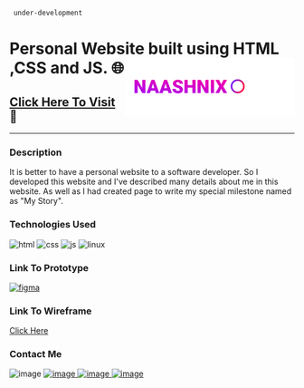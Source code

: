 <code> under-development </code>
# Personal Website built using HTML ,CSS and JS. :globe_with_meridians: <img src="https://github.com/NaashNix/NaashNix/blob/master/assets/logo.gif" align="right" width="300px">
## <a href="https://naashnix.github.io/MyProfile/" target="_blank">Click Here To Visit</a> :footprints:
<hr>

### Description
It is better to have a personal website to a software developer. So I developed this website and I've described many details about me in this website. As well as I had created page to write my special milestone named as "My Story".

### Technologies Used
![html](https://img.shields.io/badge/HTML5-E34F26?style=for-the-badge&logo=html5&logoColor=white) ![css](https://img.shields.io/badge/CSS3-1572B6?style=for-the-badge&logo=css3&logoColor=white) ![js](https://img.shields.io/badge/JavaScript-323330?style=for-the-badge&logo=javascript&logoColor=F7DF1E) ![linux](https://img.shields.io/badge/Linux-FCC624?style=for-the-badge&logo=linux&logoColor=black)

### Link To Prototype
<a href="https://www.figma.com/file/rIXCh4IvsMUvRSOMrkpCgZ/NAASHNIX"> ![figma](https://img.shields.io/badge/Figma-F24E1E?style=for-the-badge&logo=figma&logoColor=white) </a>

### Link To Wireframe
<a href="https://wireframe.cc/8Kgx0A"> Click Here </a>

### Contact Me
![image](https://img.shields.io/badge/WhatsApp-25D366?style=for-the-badge&logo=whatsapp&logoColor=white) </a> <a href="https://t.me/naashnix"> ![image](https://img.shields.io/badge/Telegram-2CA5E0?style=for-the-badge&logo=telegram&logoColor=white) </a> <a href="mailto: naashnix@protonmail.com"> ![image](https://img.shields.io/badge/ProtonMail-8B89CC?style=for-the-badge&logo=protonmail&logoColor=white) </a> <a href="https://www.facebook.com/naashnix/"> ![image](https://img.shields.io/badge/Facebook-1877F2?style=for-the-badge&logo=facebook&logoColor=white) </a>

